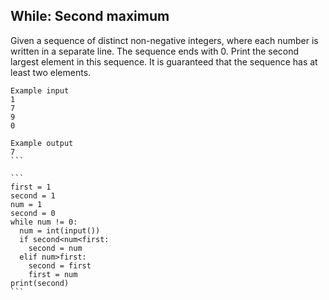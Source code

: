 ## While: Second maximum
Given a sequence of distinct non-negative integers, where each number is written in a separate line. The sequence ends with 0. Print the second largest element in this sequence. It is guaranteed that the sequence has at least two elements.

````
Example input
1
7
9
0

Example output
7
```

```
first = 1
second = 1
num = 1
second = 0
while num != 0:
  num = int(input())
  if second<num<first:
    second = num
  elif num>first:
    second = first
    first = num
print(second)
```  
